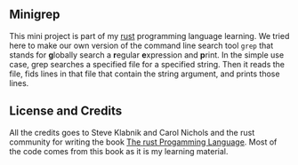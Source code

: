 ## Minigrep

This mini project is part of my [rust](https://www.rust-lang.org/) programming language learning. We tried here to make our own version of
the command line search tool `grep` that stands for **g**lobally search a **r**egular **e**xpression and **p**rint. In the simple use case,
grep searches a specified file for a specified string. Then it reads the file, fids lines in that file that contain the string argument,
and prints those lines.

## License and Credits
All the credits goes to Steve Klabnik and Carol Nichols and the rust community for writing the book
[The rust Progamming Language](https://doc.rust-lang.org/stable/book/title-page.html). Most of the code comes from this book as it is my
learning material.